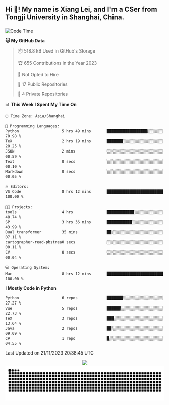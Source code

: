 <h2 align="left">Hi 👋! My name is Xiang Lei, and I'm a CSer from Tongji University in Shanghai, China.</h2>

###

<!--START_SECTION:waka-->
![Code Time](http://img.shields.io/badge/Code%20Time-291%20hrs%2022%20mins-blue)

**🐱 My GitHub Data** 

> 📦 518.8 kB Used in GitHub's Storage 
 > 
> 🏆 655 Contributions in the Year 2023
 > 
> 🚫 Not Opted to Hire
 > 
> 📜 17 Public Repositories 
 > 
> 🔑 4 Private Repositories 
 > 
📊 **This Week I Spent My Time On** 

```text
🕑︎ Time Zone: Asia/Shanghai

💬 Programming Languages: 
Python                   5 hrs 49 mins       ██████████████████░░░░░░░   70.98 % 
TeX                      2 hrs 19 mins       ███████░░░░░░░░░░░░░░░░░░   28.25 % 
JSON                     2 mins              ░░░░░░░░░░░░░░░░░░░░░░░░░   00.59 % 
Text                     0 secs              ░░░░░░░░░░░░░░░░░░░░░░░░░   00.10 % 
Markdown                 0 secs              ░░░░░░░░░░░░░░░░░░░░░░░░░   00.05 % 

🔥 Editors: 
VS Code                  8 hrs 12 mins       █████████████████████████   100.00 % 

🐱‍💻 Projects: 
tools                    4 hrs               ████████████░░░░░░░░░░░░░   48.74 % 
SP                       3 hrs 36 mins       ███████████░░░░░░░░░░░░░░   43.99 % 
Dual_transformer         35 mins             ██░░░░░░░░░░░░░░░░░░░░░░░   07.11 % 
cartographer-read-pbstrea0 secs              ░░░░░░░░░░░░░░░░░░░░░░░░░   00.11 % 
CV                       0 secs              ░░░░░░░░░░░░░░░░░░░░░░░░░   00.04 % 

💻 Operating System: 
Mac                      8 hrs 12 mins       █████████████████████████   100.00 % 
```

**I Mostly Code in Python** 

```text
Python                   6 repos             ███████░░░░░░░░░░░░░░░░░░   27.27 % 
Vue                      5 repos             ██████░░░░░░░░░░░░░░░░░░░   22.73 % 
TeX                      3 repos             ███░░░░░░░░░░░░░░░░░░░░░░   13.64 % 
Java                     2 repos             ██░░░░░░░░░░░░░░░░░░░░░░░   09.09 % 
C#                       1 repo              █░░░░░░░░░░░░░░░░░░░░░░░░   04.55 % 
```




 Last Updated on 21/11/2023 20:38:45 UTC
<!--END_SECTION:waka-->

<div align="center">
  <img src="https://github-readme-stats.vercel.app/api?username=Lei00764&show_icons=true&theme=radical" />
 </div>

 <div align="center">

<picture>
  <source media="(prefers-color-scheme: dark)" srcset="https://raw.githubusercontent.com/Lei00764/Lei00764/output/github-contribution-grid-snake-dark.svg">
  <source media="(prefers-color-scheme: light)" srcset="https://raw.githubusercontent.com/Lei00764/Lei00764/output/github-contribution-grid-snake.svg">
  <img alt="github contribution grid snake animation" src="https://raw.githubusercontent.com/Lei00764/Lei00764/output/github-contribution-grid-snake.svg">
</picture>

</div>




